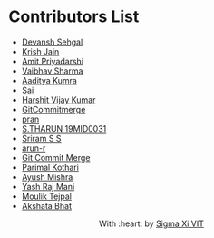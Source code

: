 # Contributors List
* [Devansh Sehgal](https://github.com/Devansh-ops/)
* [Krish Jain](https://github.com/kri5h92/)
* [Amit Priyadarshi](https://github.com/Priyadarshi-Amit)
* [Vaibhav Sharma](https://github.com/GhostVaibhav)
* [Aaditya Kumra](https://github.com/AadityaKumra)
* [Sai](https://github.com/sai-subramanian)
* [Harshit Vijay Kumar](https://github.com/HarshitVijayKumar)
* [GitCommitmerge](https://github.com/GitCommitMerge)  
* [pran](https://github.com/pranaysinghvi2003)
* [S.THARUN 19MID0031](https://github.com/Tharun-PS)
* [Sriram S S ](https://github.com/Sri0035)
* [arun-r](https://github.com/arun-r)
* [Git Commit Merge](https://github.com/GitCommitMerge)
* [Parimal Kothari](https://github.com/parimalkothari)
* [Ayush Mishra](https://github.com/ayushunofficial)
* [Yash Raj Mani](https://github.com/yashrajmani)
* [Moulik Tejpal](https://github.com/MoulikTejpal)
* [Akshata Bhat](https://github.com/AkshataABhat)


<p align="center">
	With :heart: by <a href="https://github.com/SIGMA-XI-VIT" target="_blank">Sigma Xi VIT</a>
</p>
